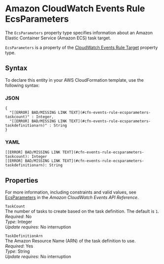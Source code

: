 # Amazon CloudWatch Events Rule EcsParameters<a name="aws-properties-events-rule-ecsparameters"></a>

<a name="aws-properties-events-rule-ecsparameters-description"></a>The `EcsParameters` property type specifies information about an Amazon Elastic Container Service \(Amazon ECS\) task target\.

<a name="aws-properties-events-rule-ecsparameters-inheritance"></a> `EcsParameters` is a property of the [CloudWatch Events Rule Target](aws-properties-events-rule-target.md) property type\. 

## Syntax<a name="aws-properties-events-rule-ecsparameters-syntax"></a>

To declare this entity in your AWS CloudFormation template, use the following syntax:

### JSON<a name="aws-properties-events-rule-ecsparameters-syntax.json"></a>

```
{
  "[[ERROR] BAD/MISSING LINK TEXT](#cfn-events-rule-ecsparameters-taskcount)" : Integer,
  "[[ERROR] BAD/MISSING LINK TEXT](#cfn-events-rule-ecsparameters-taskdefinitionarn)" : String
}
```

### YAML<a name="aws-properties-events-rule-ecsparameters-syntax.yaml"></a>

```
[[ERROR] BAD/MISSING LINK TEXT](#cfn-events-rule-ecsparameters-taskcount): Integer
[[ERROR] BAD/MISSING LINK TEXT](#cfn-events-rule-ecsparameters-taskdefinitionarn): String
```

## Properties<a name="aws-properties-events-rule-ecsparameters-properties"></a>

For more information, including constraints and valid values, see [EcsParameters](http://docs.aws.amazon.com/AmazonCloudWatchEvents/latest/APIReference/API_EcsParameters.html) in the *Amazon CloudWatch Events API Reference*\.

`TaskCount`  
The number of tasks to create based on the task definition\. The default is `1`\.  
 *Required*: No  
 *Type*: Integer  
 *Update requires*: No interruption 

`TaskDefinitionArn`  
The Amazon Resource Name \(ARN\) of the task definition to use\.  
 *Required*: Yes  
 *Type*: String  
 *Update requires*: No interruption 